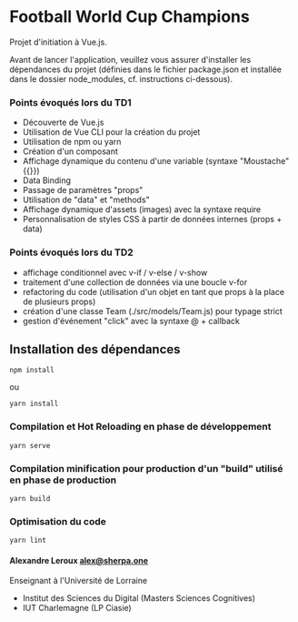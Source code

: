 # Football World Cup Champions

Projet d'initiation à Vue.js.

Avant de lancer l'application, veuillez vous assurer d'installer les dépendances du projet (définies dans le fichier package.json et installée dans le dossier node_modules, cf. instructions ci-dessous).

### Points évoqués lors du TD1

- Découverte de Vue.js
- Utilisation de Vue CLI pour la création du projet
- Utilisation de npm ou yarn
- Création d'un composant
- Affichage dynamique du contenu d'une variable (syntaxe "Moustache" {{}})
- Data Binding
- Passage de paramètres "props"
- Utilisation de "data" et "methods"
- Affichage dynamique d'assets (images) avec la syntaxe require
- Personnalisation de styles CSS à partir de données internes (props + data)

### Points évoqués lors du TD2

- affichage conditionnel avec v-if / v-else / v-show
- traitement d'une collection de données via une boucle v-for
- refactoring du code (utilisation d'un objet en tant que props à la place de plusieurs props)
- création d'une classe Team (./src/models/Team.js) pour typage strict
- gestion d'événement "click" avec la syntaxe @ + callback

## Installation des dépendances

```
npm install
```

ou

```
yarn install
```

### Compilation et Hot Reloading en phase de développement

```
yarn serve
```

### Compilation minification pour production d'un "build" utilisé en phase de production

```
yarn build
```

### Optimisation du code

```
yarn lint
```

#### Alexandre Leroux <alex@sherpa.one>

Enseignant à l'Université de Lorraine

- Institut des Sciences du Digital (Masters Sciences Cognitives)
- IUT Charlemagne (LP Ciasie)
